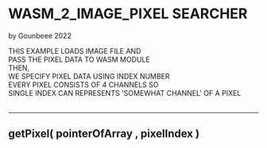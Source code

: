 <h1>WASM_2_IMAGE_PIXEL SEARCHER</h1>
by Gounbeee 2022<br>

THIS EXAMPLE LOADS IMAGE FILE AND<br>
PASS THE PIXEL DATA TO WASM MODULE<br>
THEN,<br>
WE SPECIFY PIXEL DATA USING INDEX NUMBER<br>
EVERY PIXEL CONSISTS OF 4 CHANNELS SO<br>
SINGLE INDEX CAN REPRESENTS 'SOMEWHAT CHANNEL' OF A PIXEL<br>
<br>

----------------------------------------
getPixel( pointerOfArray , pixelIndex )
----------------------------------------
